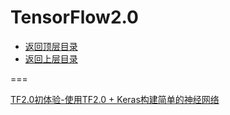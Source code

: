 # TensorFlow2.0

* [返回顶层目录](../../../SUMMARY.md)
* [返回上层目录](../tensorflow.md)



===

[TF2.0初体验-使用TF2.0 + Keras构建简单的神经网络](https://mp.weixin.qq.com/s/uxcpaJJlfzxFvCugWEZ7jQ)

